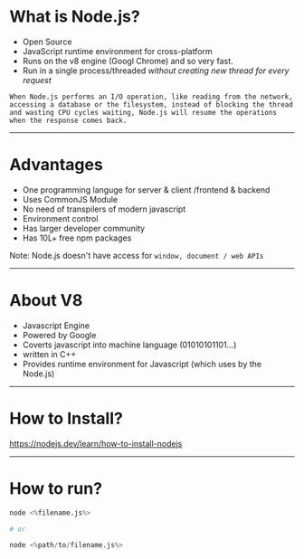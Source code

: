 # What is Node.js?

- Open Source
- JavaScript runtime environment for cross-platform
- Runs on the v8 engine (Googl Chrome) and so very fast.
- Run in a single process/threaded _without creating new thread for every request_

```
When Node.js performs an I/O operation, like reading from the network, accessing a database or the filesystem, instead of blocking the thread and wasting CPU cycles waiting, Node.js will resume the operations when the response comes back.
```

---

# Advantages

- One programming languge for server & client /frontend & backend
- Uses CommonJS Module
- No need of transpilers of modern javascript
- Environment control
- Has larger developer community
- Has 10L+ free npm packages

Note: Node.js doesn't have access for `window, document / web APIs`

---

# About V8

- Javascript Engine
- Powered by Google
- Coverts javascript into machine language (01010101101...)
- written in C++
- Provides runtime environment for Javascript (which uses by the Node.js)

---

# How to Install?

https://nodejs.dev/learn/how-to-install-nodejs

---

# How to run?

```s
node <%filename.js%>

# or

node <%path/to/filename.js%>
```
